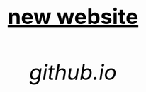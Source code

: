 <html>
<head>
	<title>video</title>
</head>



<body background=![istockphoto-1448167345-1024x1024](https://github.com/bulbuwad/github.io./assets/168969318/6f25c557-83fa-43a7-a965-455ea34edc16)>		
<center><h1><font size="120"><font color="black"><u>new website</u></p></h1></center>
		<center><h6><font size="10"><font color="black"><p>github.io</p></h6></center>
</body>
</html>
